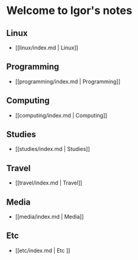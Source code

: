 
# Welcome to Igor's notes

## Linux

* [[linux/index.md | Linux]]

## Programming

* [[programming/index.md | Programming]]

## Computing

* [[computing/index.md | Computing]]

## Studies

* [[studies/index.md | Studies]]

## Travel

* [[travel/index.md | Travel]]

## Media

* [[media/index.md | Media]]

## Etc

* [[etc/index.md | Etc ]]
